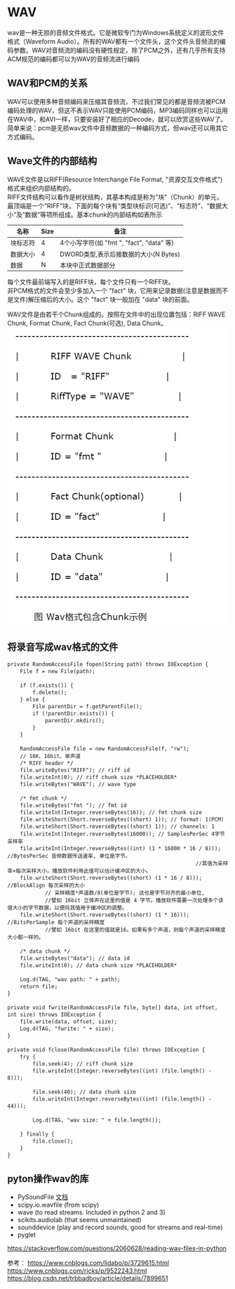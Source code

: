 # WAV
wav是一种无损的音频文件格式。它是微软专门为Windows系统定义的波形文件格式（Waveform Audio）。所有的WAV都有一个文件头，这个文件头音频流的编码参数。WAV对音频流的编码没有硬性规定，除了PCM之外，还有几乎所有支持ACM规范的编码都可以为WAV的音频流进行编码  

## WAV和PCM的关系
WAV可以使用多种音频编码来压缩其音频流，不过我们常见的都是音频流被PCM编码处理的WAV，但这不表示WAV只能使用PCM编码，MP3编码同样也可以运用在WAV中，和AVI一样，只要安装好了相应的Decode，就可以欣赏这些WAV了。  
简单来说：pcm是无损wav文件中音频数据的一种编码方式，但wav还可以用其它方式编码。 

## Wave文件的内部结构
WAVE文件是以RIFF(Resource Interchange File Format, "资源交互文件格式")格式来组织内部结构的。  
RIFF文件结构可以看作是树状结构，其基本构成是称为"块"（Chunk）的单元，最顶端是一个“RIFF”块，下面的每个块有“类型块标识(可选)”、“标志符”、“数据大小”及“数据”等项所组成。基本chunk的内部结构如表所示  

| 名称 | Size | 备注 |
| ---- | ---- | ---- |
| 块标志符 | 4 | 4个小写字符(如 "fmt ", "fact", "data" 等) |
| 数据大小 | 4 | DWORD类型,表示后接数据的大小(N Bytes) |
| 数据 | N | 本块中正式数据部分 |
 

每个文件最前端写入的是RIFF块，每个文件只有一个RIFF块。  
非PCM格式的文件会至少多加入一个 "fact" 块，它用来记录数据(注意是数据而不是文件)解压缩后的大小。这个 "fact" 块一般加在 "data" 块的前面。  

WAV文件是由若干个Chunk组成的。按照在文件中的出现位置包括：RIFF WAVE Chunk, Format Chunk, Fact Chunk(可选), Data Chunk。  
![](images/wav_1.png)

## 将录音写成wav格式的文件
	private RandomAccessFile fopen(String path) throws IOException {
	    File f = new File(path);
	
	    if (f.exists()) {
	        f.delete();
	    } else {
	        File parentDir = f.getParentFile();
	        if (!parentDir.exists()) {
	            parentDir.mkdirs();
	        }
	    }
	
	    RandomAccessFile file = new RandomAccessFile(f, "rw");
	    // 16K、16bit、单声道
	    /* RIFF header */
	    file.writeBytes("RIFF"); // riff id
	    file.writeInt(0); // riff chunk size *PLACEHOLDER*
	    file.writeBytes("WAVE"); // wave type
	
	    /* fmt chunk */
	    file.writeBytes("fmt "); // fmt id
	    file.writeInt(Integer.reverseBytes(16)); // fmt chunk size
	    file.writeShort(Short.reverseBytes((short) 1)); // format: 1(PCM)
	    file.writeShort(Short.reverseBytes((short) 1)); // channels: 1
	    file.writeInt(Integer.reverseBytes(16000)); // SamplesPerSec 4字节 采样率
	    file.writeInt(Integer.reverseBytes((int) (1 * 16000 * 16 / 8))); //BytesPerSec 音频数据传送速率, 单位是字节。
																//其值为采样率×每次采样大小。播放软件利用此值可以估计缓冲区的大小。
	    file.writeShort(Short.reverseBytes((short) (1 * 16 / 8))); //BlockAlign 每次采样的大小
				// 采样精度*声道数/8(单位是字节); 这也是字节对齐的最小单位, 
				//譬如 16bit 立体声在这里的值是 4 字节。播放软件需要一次处理多个该值大小的字节数据，以便将其值用于缓冲区的调整。
	    file.writeShort(Short.reverseBytes((short) (1 * 16))); //BitsPerSample 每个声道的采样精度
				//譬如 16bit 在这里的值就是16。如果有多个声道，则每个声道的采样精度大小都一样的。
	
	    /* data chunk */
	    file.writeBytes("data"); // data id
	    file.writeInt(0); // data chunk size *PLACEHOLDER*
	
	    Log.d(TAG, "wav path: " + path);
	    return file;
	}
	
	private void fwrite(RandomAccessFile file, byte[] data, int offset, int size) throws IOException {
	    file.write(data, offset, size);
	    Log.d(TAG, "fwrite: " + size);
	}
	
	private void fclose(RandomAccessFile file) throws IOException {
	    try {
	        file.seek(4); // riff chunk size
	        file.writeInt(Integer.reverseBytes((int) (file.length() - 8)));
	
	        file.seek(40); // data chunk size
	        file.writeInt(Integer.reverseBytes((int) (file.length() - 44)));
	
	        Log.d(TAG, "wav size: " + file.length());
	
	    } finally {
	        file.close();
	    }
	}


## pyton操作wav的库
- PySoundFile [文档](https://pysoundfile.readthedocs.io/en/0.9.0/)   
- scipy.io.wavfile (from scipy)
- wave (to read streams. Included in python 2 and 3)
- scikits.audiolab (that seems unmaintained)
- sounddevice (play and record sounds, good for streams and real-time)
- pyglet

https://stackoverflow.com/questions/2060628/reading-wav-files-in-python


参考：
https://www.cnblogs.com/lidabo/p/3729615.html
https://www.cnblogs.com/ricks/p/9522243.html
https://blog.csdn.net/trbbadboy/article/details/7899651